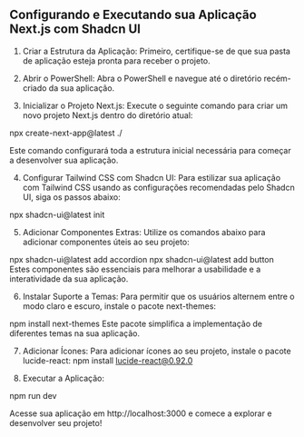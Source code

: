 ## Configurando e Executando sua Aplicação Next.js com Shadcn UI

1. Criar a Estrutura da Aplicação:
Primeiro, certifique-se de que sua pasta de aplicação esteja pronta para receber o projeto.

2. Abrir o PowerShell:
Abra o PowerShell e navegue até o diretório recém-criado da sua aplicação.

3. Inicializar o Projeto Next.js:
Execute o seguinte comando para criar um novo projeto Next.js dentro do diretório atual:

npx create-next-app@latest ./

Este comando configurará toda a estrutura inicial necessária para começar a desenvolver sua aplicação.

4. Configurar Tailwind CSS com Shadcn UI:
Para estilizar sua aplicação com Tailwind CSS usando as configurações recomendadas pelo Shadcn UI, siga os passos abaixo:

npx shadcn-ui@latest init

5. Adicionar Componentes Extras:
Utilize os comandos abaixo para adicionar componentes úteis ao seu projeto:

npx shadcn-ui@latest add accordion
npx shadcn-ui@latest add button
Estes componentes são essenciais para melhorar a usabilidade e a interatividade da sua aplicação.

6. Instalar Suporte a Temas:
Para permitir que os usuários alternem entre o modo claro e escuro, instale o pacote next-themes:

npm install next-themes
Este pacote simplifica a implementação de diferentes temas na sua aplicação.

7. Adicionar Ícones:
Para adicionar ícones ao seu projeto, instale o pacote lucide-react:
npm install lucide-react@0.92.0

8. Executar a Aplicação:

npm run dev

Acesse sua aplicação em http://localhost:3000 e comece a explorar e desenvolver seu projeto!
